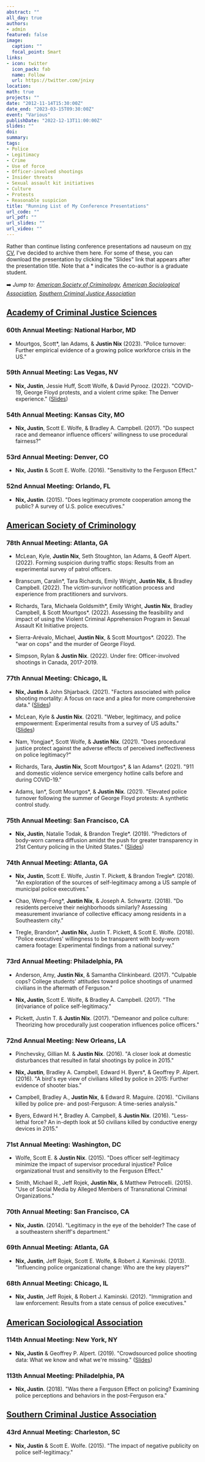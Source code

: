 ```yaml
---
abstract: ""
all_day: true
authors: 
- admin
featured: false
image:
  caption: ""
  focal_point: Smart
links:
- icon: twitter
  icon_pack: fab
  name: Follow
  url: https://twitter.com/jnixy
location: 
math: true
projects: ""
date: "2012-11-14T15:30:00Z"
date_end: "2023-03-15T09:30:00Z"
event: "Various"
publishDate: "2022-12-13T11:00:00Z"
slides: ""
doi: 
summary: 
tags: 
- Police
- Legitimacy
- Crime
- Use of force
- Officer-involved shootings
- Insider threats
- Sexual assault kit initiatives
- Culture
- Protests
- Reasonable suspicion
title: "Running List of My Conference Presentations"
url_code: ""
url_pdf: ""
url_slides: ""
url_video: ""
---
```


Rather than continue listing conference presentations ad nauseum on [my CV](https://jnix.netlify.app/files/cv.pdf), I've decided to archive them here. For some of these, you can download the presentation by clicking the "Slides" link that appears after the presentation title. Note that a \* indicates the co-author is a graduate student.

➡️ *Jump to: [American Society of Criminology](https://jnix.netlify.app/talk/conference_presentations/#american-society-of-criminology), [American Sociological Association](https://jnix.netlify.app/talk/conference_presentations/#american-sociological-association), [Southern Criminal Justice Association](https://jnix.netlify.app/talk/conference_presentations/#southern-criminal-justice-association)*

## [Academy of Criminal Justice Sciences](https://www.acjs.org/)

### 60th Annual Meeting: National Harbor, MD

* Mourtgos, Scott\*, Ian Adams, & **Justin Nix** (2023). "Police turnover: Further empirical evidence of a growing police workforce crisis in the US."

### 59th Annual Meeting: Las Vegas, NV

* **Nix, Justin**, Jessie Huff, Scott Wolfe, & David Pyrooz. (2022). "COVID-19, George Floyd protests, and a violent crime spike: The Denver experience." ([Slides](https://jnix.netlify.app/slides/acjs22/))

### 54th Annual Meeting: Kansas City, MO

* **Nix, Justin**, Scott E. Wolfe, & Bradley A. Campbell. (2017). "Do suspect race and demeanor influence officers' willingness to use procedural fairness?"

### 53rd Annual Meeting: Denver, CO

* **Nix, Justin** & Scott E. Wolfe. (2016). "Sensitivity to the Ferguson Effect."

### 52nd Annual Meeting: Orlando, FL

* **Nix, Justin**. (2015). "Does legitimacy promote cooperation among the public? A survey of U.S. police executives."

## [American Society of Criminology](https://asc41.com/)

### 78th Annual Meeting: Atlanta, GA

* McLean, Kyle, **Justin Nix**, Seth Stoughton, Ian Adams, & Geoff Alpert. (2022). Forming suspicion during traffic stops: Results from an experimental survey of patrol officers.

* Branscum, Caralin\*, Tara Richards, Emily Wright, **Justin Nix**, & Bradley Campbell. (2022). The victim-survivor notification process and experience from practitioners and survivors. 

* Richards, Tara, Michaela Goldsmith\*, Emily Wright, **Justin Nix**, Bradley Campbell, & Scott Mourtgos\*. (2022). Assessing the feasibility and impact of using the Violent Criminal Apprehension Program in Sexual Assault Kit Initiative projects. 

* Sierra-Arévalo, Michael, **Justin Nix**, & Scott Mourtgos\*. (2022). The "war on cops" and the murder of George Floyd.

* Simpson, Rylan & **Justin Nix**. (2022). Under fire: Officer-involved shootings in Canada, 2017-2019.

### 77th Annual Meeting: Chicago, IL

* **Nix, Justin** & John Shjarback. (2021). "Factors associated with police shooting mortality: A focus on race and a plea for more comprehensive data." ([Slides](https://jnix.netlify.app/slides/asc21_pone_paper/#1))

* McLean, Kyle & **Justin Nix**. (2021). "Weber, legitimacy, and police empowerment: Experimental results from a survey of US adults." ([Slides](https://jnix.netlify.app/slides/asc21_jq_weberlegitimacy/#1))  

* Nam, Yongjae\*, Scott Wolfe, & **Justin Nix**. (2021). "Does procedural justice protect against the adverse effects of perceived ineffectiveness on police legitimacy?" 

* Richards, Tara, **Justin Nix**, Scott Mourtgos\*, & Ian Adams\*. (2021). "911 and domestic violence service emergency hotline calls before and during COVID-19." 

* Adams, Ian\*, Scott Mourtgos\*, & **Justin Nix**. (2021). "Elevated police turnover following the summer of George Floyd protests: A synthetic control study. 

### 75th Annual Meeting: San Francisco, CA

* **Nix, Justin**, Natalie Todak, & Brandon Tregle\*. (2019). "Predictors of body-worn camera diffusion amidst the push for greater transparency in 21st Century policing in the United States." ([Slides](https://jnix.netlify.app/files/asc19_slides.pdf))

### 74th Annual Meeting: Atlanta, GA

* **Nix, Justin**, Scott E. Wolfe, Justin T. Pickett, & Brandon Tregle\*. (2018). "An exploration of the sources of self-legitimacy among a US sample of municipal police executives."

* Chao, Weng-Fong\*, **Justin Nix**, & Joseph A. Schwartz. (2018). "Do residents perceive their neighborhoods similarly? Assessing measurement invariance of collective efficacy among residents in a Southeastern city."

* Tregle, Brandon\*, **Justin Nix**, Justin T. Pickett, & Scott E. Wolfe. (2018). "Police executives' willingness to be transparent with body-worn camera footage: Experimental findings from a national survey."

### 73rd Annual Meeting: Philadelphia, PA

* Anderson, Amy, **Justin Nix**, & Samantha Clinkinbeard. (2017). "Culpable cops? College students' attitudes toward police shootings of unarmed civilians in the aftermath of Ferguson."

* **Nix, Justin**, Scott E. Wolfe, & Bradley A. Campbell. (2017). "The (in)variance of police self-legitimacy."

* Pickett, Justin T. & **Justin Nix**. (2017). "Demeanor and police culture: Theorizing how procedurally just cooperation influences police officers."

### 72nd Annual Meeting: New Orleans, LA

* Pinchevsky, Gillian M. & **Justin Nix**. (2016). "A closer look at domestic disturbances that resulted in fatal shootings by police in 2015."

* **Nix, Justin**, Bradley A. Campbell, Edward H. Byers\*, & Geoffrey P. Alpert. (2016). "A bird's eye view of civilians killed by police in 2015: Further evidence of shooter bias."

* Campbell, Bradley A., **Justin Nix**, & Edward R. Maguire. (2016). "Civilians killed by police pre- and post-Ferguson: A time-series analysis."

* Byers, Edward H.\*, Bradley A. Campbell, & **Justin Nix**. (2016). "Less-lethal force? An in-depth look at 50 civilians killed by conductive energy devices in 2015."

### 71st Annual Meeting: Washington, DC

* Wolfe, Scott E. & **Justin Nix**. (2015). "Does officer self-legitimacy minimize the impact of supervisor procedural injustice? Police organizational trust and sensitivity to the Ferguson Effect." 

* Smith, Michael R., Jeff Rojek, **Justin Nix**, & Matthew Petrocelli. (2015). "Use of Social Media by Alleged Members of Transnational Criminal Organizations."

### 70th Annual Meeting: San Francisco, CA

* **Nix, Justin**. (2014). "Legitimacy in the eye of the beholder? The case of a southeastern sheriff's department."

### 69th Annual Meeting: Atlanta, GA

* **Nix, Justin**, Jeff Rojek, Scott E. Wolfe, & Robert J. Kaminski. (2013). "Influencing police organizational change: Who are the key players?"

### 68th Annual Meeting: Chicago, IL

* **Nix, Justin**, Jeff Rojek, & Robert J. Kaminski. (2012). "Immigration and law enforcement: Results from a state census of police executives."

## [American Sociological Association](https://www.asanet.org/)

### 114th Annual Meeting: New York, NY

* **Nix, Justin** & Geoffrey P. Alpert. (2019). "Crowdsourced police shooting data: What we know and what we're missing." ([Slides](https://jnix.netlify.app/files/asa19_slides.pdf))

### 113th Annual Meeting: Philadelphia, PA

* **Nix, Justin**. (2018). "Was there a Ferguson Effect on policing? Examining police perceptions and behaviors in the post-Ferguson era."

## [Southern Criminal Justice Association](https://www.southerncj.org/)

### 43rd Annual Meeting: Charleston, SC

* **Nix, Justin** & Scott E. Wolfe. (2015). "The impact of negative publicity on police self-legitimacy."

